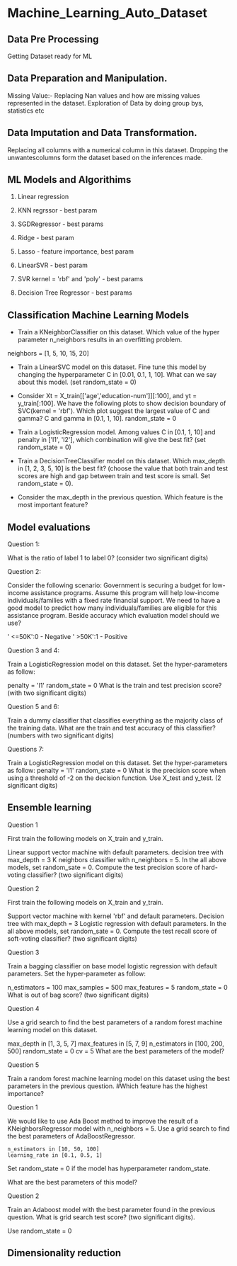 # Machine_Learning_Auto_Dataset

## Data Pre Processing 

Getting Dataset ready for ML 

## Data Preparation and Manipulation.

Missing Value:- Replacing Nan values and how are missing values represented in the dataset.
Exploration of Data by doing group bys, statistics etc

## Data Imputation and Data Transformation.

Replacing all columns with a numerical column in this dataset.
Dropping the unwantescolumns form the dataset based on the inferences made.


## ML Models and Algorithims

1. Linear regression

2. KNN regrssor - best param

3. SGDRegressor - best params

4. Ridge - best param

5. Lasso - feature importance, best param

6. LinearSVR - best param

7. SVR kernel = 'rbf' and 'poly' - best params

8. Decision Tree Regressor - best params

## Classification Machine Learning Models

- Train a KNeighborClassifier on this dataset. Which value of the hyper parameter n_neighbors results in an overfitting problem.

neighbors = [1, 5, 10, 15, 20]


- Train a LinearSVC model on this dataset. Fine tune this model by changing the hyperparameter C in [0.01, 0.1, 1, 10]. What can we say about this model. (set random_state = 0)


- Consider Xt = X_train[['age','education-num']][:100], and yt = y_train[:100]. We have the following plots to show decision boundary of SVC(kernel = 'rbf'). Which plot suggest the largest value of C and gamma?  C and gamma in [0.1, 1, 10]. random_state = 0


- Train a LogisticRegression model. Among values C in [0.1, 1, 10] and penalty in ['l1', 'l2'], which combination will give the best fit? (set random_state = 0)


- Train a DecisionTreeClassifier model on this dataset. Which max_depth in  [1, 2, 3, 5, 10] is the best fit? (choose the value that both train and test scores are high and gap between train and test score is small. Set random_state = 0).


- Consider the max_depth in the previous question. Which feature is the most important feature?



## Model evaluations

Question 1:

What is the ratio of label 1 to label 0? (consider two significant digits)

Question 2:

Consider the following scenario: Government is securing a budget for low-income assistance programs. Assume this program will help low-income individuals/families with a fixed rate financial support. We need to have a good model to predict how many individuals/families are eligible for this assistance program. Beside accuracy which evaluation model should we use?

' <=50K':0 - Negative
' >50K':1  - Positive

Question 3 and 4:

Train a LogisticRegression model on this dataset. Set the hyper-parameters as follow:

penalty = 'l1'
random_state = 0
What is the train and test precision score? (with two significant digits)

Question 5 and 6:

Train a dummy classifier that classifies everything as the majority class of the training data. What are the train and test accuracy of this classifier? (numbers with two significant digits)

Questions 7:

Train a LogisticRegression model on this dataset. Set the hyper-parameters as follow:
penalty = 'l1'
random_state = 0
What is the precision score when using a threshold of -2 on the decision function. Use X_test and y_test. (2 significant digits)



## Ensemble learning

Question 1

First train the following models on X_train and y_train.

Linear support vector machine with default parameters.
decision tree with max_depth = 3
K neighbors classifier with n_neighbors = 5.
In the all above models, set random_sate = 0. Compute the test precision score of hard-voting classifier? (two significant digits)

Question 2

First train the following models on X_train and y_train.

Support vector machine with kernel 'rbf' and default parameters.
Decision tree with max_depth = 3
Logistic regression with default parameters.
In the all above models, set random_sate = 0. Compute the test recall score of soft-voting classifier? (two significant digits)

Question 3

Train a bagging classifier on base model logistic regression with default parameters. Set the hyper-parameter as follow:

n_estimators = 100
max_samples = 500
max_features = 5
random_state = 0
What is out of bag score? (two significant digits)

Question 4

Use a grid search to find the best parameters of a random forest machine learning model on this dataset.

max_depth in [1, 3, 5, 7]
max_features in [5, 7, 9]
n_estimators in [100, 200, 500]
random_state = 0
cv = 5
What are the best parameters of the model?

Question 5 

Train a random forest machine learning model on this dataset using the best parameters in the previous question.
#Which feature has the highest importance?

Question 1

We would like to use Ada Boost method to improve the result of a KNeighborsRegressor model with n_neighbors = 5. Use a grid search to find the best parameters of AdaBoostRegressor.

    n_estimators in [10, 50, 100]
    learning_rate in [0.1, 0.5, 1]
Set random_state = 0 if the model has hyperparameter random_state.

What are the best parameters of this model?

Question 2

Train an Adaboost model with the best parameter found in the previous question. What is grid search test score? (two significant digits).

Use random_state = 0

## Dimensionality reduction
